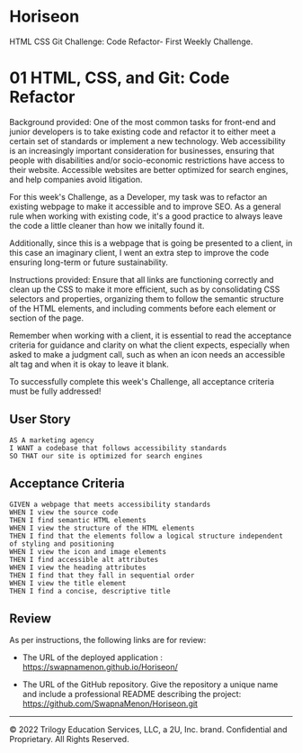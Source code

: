 # Horiseon
HTML CSS Git Challenge: Code Refactor- First Weekly Challenge.
# 01 HTML, CSS, and Git: Code Refactor 

Background provided:
One of the most common tasks for front-end and junior developers is to take existing code and refactor it to either meet a certain set of standards or implement a new technology. Web accessibility is an increasingly important consideration for businesses, ensuring that people with disabilities and/or socio-economic restrictions have access to their website. Accessible websites are better optimized for search engines, and help companies avoid litigation.


For this week's Challenge, as a Developer, my task was to refactor an existing webpage to make it accessible and to improve SEO. As a general rule when working with existing code, it's a good practice to always leave the code a little cleaner than how we initally found it. 

Additionally, since this is a webpage that is going be presented to a client, in this case an imaginary client, I went an extra step to improve the code ensuring long-term or future sustainability. 

Instructions provided:
Ensure that all links are functioning correctly and clean up the CSS to make it more efficient, such as by consolidating CSS selectors and properties, organizing them to follow the semantic structure of the HTML elements, and including comments before each element or section of the page.

Remember when working with a client, it is essential to read the acceptance criteria for guidance and clarity on what the client expects, especially when asked to make a judgment call, such as when an icon needs an accessible alt tag and when it is okay to leave it blank. 

To successfully complete this week's Challenge, all acceptance criteria must be fully addressed!

## User Story

```
AS A marketing agency
I WANT a codebase that follows accessibility standards
SO THAT our site is optimized for search engines
```

## Acceptance Criteria

```
GIVEN a webpage that meets accessibility standards
WHEN I view the source code
THEN I find semantic HTML elements
WHEN I view the structure of the HTML elements
THEN I find that the elements follow a logical structure independent of styling and positioning
WHEN I view the icon and image elements
THEN I find accessible alt attributes
WHEN I view the heading attributes
THEN I find that they fall in sequential order
WHEN I view the title element
THEN I find a concise, descriptive title
```

## Review

As per instructions, the following links are for review: 

* The URL of the deployed application : https://swapnamenon.github.io/Horiseon/

* The URL of the GitHub repository. Give the repository a unique name and include a professional README describing the project: https://github.com/SwapnaMenon/Horiseon.git

- - -
© 2022 Trilogy Education Services, LLC, a 2U, Inc. brand. Confidential and Proprietary. All Rights Reserved.
